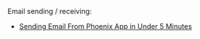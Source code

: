 Email sending / receiving:

  - [Sending Email From Phoenix App in Under 5 Minutes](http://www.ryuichicreative.com/send-email-from-phoenix-app-in-under-5-minutes/)


